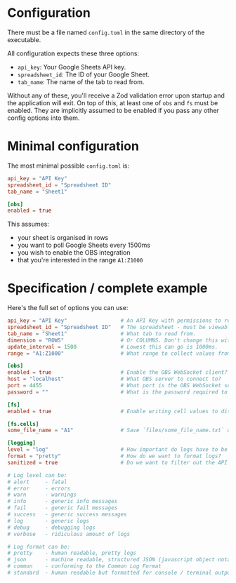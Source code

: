 # Configuration
There must be a file named `config.toml` in the same directory of the executable.

All configuration expects these three options:
- `api_key`: Your Google Sheets API key.
- `spreadsheet_id`: The ID of your Google Sheet.
- `tab_name`: The name of the tab to read from.

Without any of these, you'll receive a Zod validation error upon startup and the application will exit.
On top of this, at least one of `obs` and `fs` must be enabled. They are implicitly assumed to be enabled if you pass any other config options into them.

# Minimal configuration

The most minimal possible `config.toml` is:
```toml
api_key = "API Key"
spreadsheet_id = "Spreadsheet ID"
tab_name = "Sheet1"

[obs]
enabled = true
```

This assumes:
- your sheet is organised in rows
- you want to poll Google Sheets every 1500ms
- you wish to enable the OBS integration
- that you're interested in the range `A1:Z1000`

# Specification / complete example

Here's the full set of options you can use:
```toml
api_key = "API Key"                 # An API Key with permissions to read from your Google Sheet.
spreadsheet_id = "Spreadsheet ID"   # The spreadsheet - must be viewable by anyone with a link.
tab_name = "Sheet1"                 # What tab to read from.
dimension = "ROWS"                  # Or COLUMNS. Don't change this without good reason.
update_interval = 1500              # Lowest this can go is 1000ms.
range = "A1:Z1000"                  # What range to collect values from. Best left alone.

[obs]
enabled = true                      # Enable the OBS WebSocket client?
host = "localhost"                  # What OBS server to connect to?
port = 4455                         # What port is the OBS WebSocket server running on?
password = ""                       # What is the password required to connect?

[fs]
enabled = true                      # Enable writing cell values to disk?

[fs.cells]
some_file_name = "A1"               # Save `files/some_file_name.txt` with the contents of whatever is in cell A1.

[logging]
level = "log"                       # How important do logs have to be to pass the filter?
format = "pretty"                   # How do we want to format logs?
sanitized = true                    # Do we want to filter out the API key & spreadsheet URI?

# Log level can be:
# alert     - fatal
# error     - errors
# warn      - warnings
# info      - generic info messages
# fail      - generic fail messages
# success   - generic success messages
# log       - generic logs
# debug     - debugging logs
# verbose   - ridiculous amount of logs

# Log format can be:
# pretty    - human readable, pretty logs
# json      - machine readable, structured JSON (javascript object notation) logs
# common    - conforming to the Common Log Format
# standard  - human readable but formatted for console / terminal output
```
